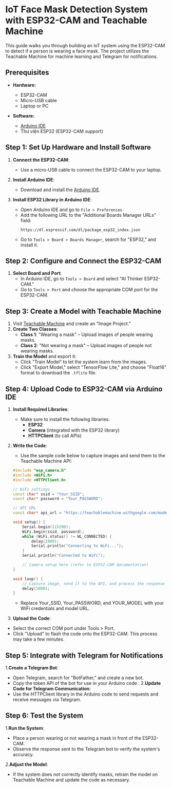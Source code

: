 
# IoT Face Mask Detection System with ESP32-CAM and Teachable Machine

This guide walks you through building an IoT system using the ESP32-CAM to detect if a person is wearing a face mask. The project utilizes the Teachable Machine for machine learning and Telegram for notifications.

## Prerequisites
- **Hardware:**
  - ESP32-CAM
  - Micro-USB cable
  - Laptop or PC

- **Software:**
  - [Arduino IDE](https://www.arduino.cc/en/software)
  - Thư viện ESP32 (ESP32-CAM support)

## Step 1: Set Up Hardware and Install Software
1. **Connect the ESP32-CAM**:
   - Use a micro-USB cable to connect the ESP32-CAM to your laptop.

2. **Install Arduino IDE**:
   - Download and install the [Arduino IDE](https://www.arduino.cc/en/software).

3. **Install ESP32 Library in Arduino IDE**:
   - Open Arduino IDE and go to `File > Preferences`.
   - Add the following URL to the "Additional Boards Manager URLs" field:
     ```
     https://dl.espressif.com/dl/package_esp32_index.json
     ```
   - Go to `Tools > Board > Boards Manager`, search for "ESP32," and install it.

## Step 2: Configure and Connect the ESP32-CAM
1. **Select Board and Port**:
   - In Arduino IDE, go to `Tools > Board` and select "AI Thinker ESP32-CAM."
   - Go to `Tools > Port` and choose the appropriate COM port for the ESP32-CAM.

## Step 3: Create a Model with Teachable Machine
1. Visit [Teachable Machine](https://teachablemachine.withgoogle.com/) and create an "Image Project."
2. **Create Two Classes**:
   - **Class 1**: "Wearing a mask" – Upload images of people wearing masks.
   - **Class 2**: "Not wearing a mask" – Upload images of people not wearing masks.
3. **Train the Model** and export it:
   - Click "Train Model" to let the system learn from the images.
   - Click "Export Model," select "TensorFlow Lite," and choose "Float16" format to download the `.tflite` file.

## Step 4: Upload Code to ESP32-CAM via Arduino IDE
1. **Install Required Libraries**:
   - Make sure to install the following libraries:
     - **ESP32**
     - **Camera** (integrated with the ESP32 library)
     - **HTTPClient** (to call APIs)

2. **Write the Code**:
   - Use the sample code below to capture images and send them to the Teachable Machine API:
   ```cpp
   #include "esp_camera.h"
   #include <WiFi.h>
   #include <HTTPClient.h>

   // WiFi settings
   const char* ssid = "Your_SSID";
   const char* password = "Your_PASSWORD";

   // API URL
   const char* api_url = "https://teachablemachine.withgoogle.com/models/YOUR_MODEL/model.json";

   void setup() {
       Serial.begin(115200);
       WiFi.begin(ssid, password);
       while (WiFi.status() != WL_CONNECTED) {
           delay(1000);
           Serial.println("Connecting to WiFi...");
       }
       Serial.println("Connected to WiFi");

       // Camera setup here (refer to ESP32-CAM documentation)
   }

   void loop() {
       // Capture image, send it to the API, and process the response
       delay(5000);
   }
   ```

   - Replace Your_SSID, Your_PASSWORD, and YOUR_MODEL with your WiFi credentials and model URL.
3. **Upload the Code**:
  - Select the correct COM port under Tools > Port.
  - Click "Upload" to flash the code onto the ESP32-CAM. This process may take a few minutes.
    
## Step 5: Integrate with Telegram for Notifications
1.**Create a Telegram Bot**:
  - Open Telegram, search for "BotFather," and create a new bot.
  - Copy the token API of the bot for use in your Arduino code
    .
2.**Update Code for Telegram Communication**:
  - Use the HTTPClient library in the Arduino code to send requests and receive messages via Telegram.
    
## Step 6: Test the System
1.**Run the System**:
  - Place a person wearing or not wearing a mask in front of the ESP32-CAM.
  - Observe the response sent to the Telegram bot to verify the system's accuracy.
    
2.**Adjust the Model**:
  - If the system does not correctly identify masks, retrain the model on Teachable Machine and update the code as necessary.
    
